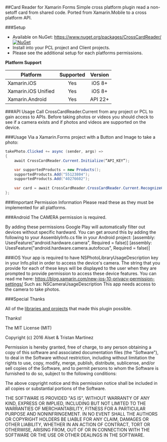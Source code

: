 ##Card Reader for Xamarin Forms
Simple cross platform plugin read a non-setoff card from shared code.
Ported from Xamarin.Mobile to a cross platform API.

###Setup
* Available on NuGet: https://www.nuget.org/packages/CrossCardReader/ [![NuGet](https://img.shields.io/nuget/v/CrossCardReader.svg?label=NuGet)](https://www.nuget.org/packages/CrossCardReader/)
* Install into your PCL project and Client projects.
* Please see the additional setup for each platforms permissions.

**Platform Support**

|Platform|Supported|Version|
| ------------------- | :-----------: | :------------------: |
|Xamarin.iOS|Yes|iOS 8+|
|Xamarin.iOS Unified|Yes|iOS 8+|
|Xamarin.Android|Yes|API 22+|

###API Usage
Call CrossCardReader.Current from any project or PCL to gain access to APIs.
Before taking photos or videos you should check to see if a camera exists and if photos and videos are supported on the device. 

###Usage
Via a Xamarin.Forms project with a Button and Image to take a photo:


```csharp
takePhoto.Clicked += async (sender, args) =>
{
    await CrossCardReader.Current.Initialize(“API_KEY”);

    var supportedProducts = new Products();
    supportedProducts.Add("55123804");
    supportedProducts.Add("40276602");
    
    var card = await CrossCardReader.CrossCardReader.Current.RecognizeCardAsync(supportedProducts);
};
```

###Important Permission Information
Please read these as they must be implemented for all platforms.

###Android
The CAMERA permission is required.

By adding these permissions Google Play will automatically filter out devices without specific hardward. You can get around this by adding the following to your AssemblyInfo.cs file in your Android project:
[assembly: UsesFeature("android.hardware.camera", Required = false)]
[assembly: UsesFeature("android.hardware.camera.autofocus", Required = false)]

###iOS
Your app is required to have NSPhotoLibraryUsageDescription  key in your Info.plist in order to access the device's camera. The string that you provide for each of these keys will be displayed to the user when they are prompted to provide permission to access these device features. You can read me here: https://blog.xamarin.com/new-ios-10-privacy-permission-settings/
Such as:
<key>NSCameraUsageDescription</key>
<string>This app needs access to the camera to take photos.</string>

###Special Thanks

All of the [libraries and projects](OpenSource.md) that made this plugin possible.

Thanks!

The MIT License (MIT)

Copyright (c) 2016 Alset & Tristan Martinez

Permission is hereby granted, free of charge, to any person obtaining a copy of this software and associated documentation files (the "Software"), to deal in the Software without restriction, including without limitation the rights to use, copy, modify, merge, publish, distribute, sublicense, and/or sell copies of the Software, and to permit persons to whom the Software is furnished to do so, subject to the following conditions:

The above copyright notice and this permission notice shall be included in all copies or substantial portions of the Software.

THE SOFTWARE IS PROVIDED "AS IS", WITHOUT WARRANTY OF ANY KIND, EXPRESS OR IMPLIED, INCLUDING BUT NOT LIMITED TO THE WARRANTIES OF MERCHANTABILITY, FITNESS FOR A PARTICULAR PURPOSE AND NONINFRINGEMENT. IN NO EVENT SHALL THE AUTHORS OR COPYRIGHT HOLDERS BE LIABLE FOR ANY CLAIM, DAMAGES OR OTHER LIABILITY, WHETHER IN AN ACTION OF CONTRACT, TORT OR OTHERWISE, ARISING FROM, OUT OF OR IN CONNECTION WITH THE SOFTWARE OR THE USE OR OTHER DEALINGS IN THE SOFTWARE.

